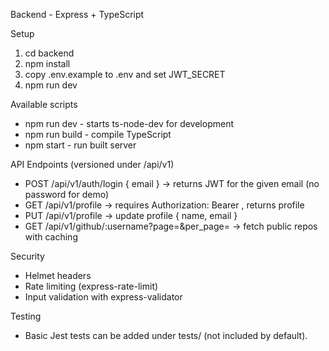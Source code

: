 Backend - Express + TypeScript

Setup

1. cd backend
2. npm install
3. copy .env.example to .env and set JWT_SECRET
4. npm run dev

Available scripts

- npm run dev - starts ts-node-dev for development
- npm run build - compile TypeScript
- npm start - run built server

API Endpoints (versioned under /api/v1)

- POST /api/v1/auth/login { email } -> returns JWT for the given email (no password for demo)
- GET /api/v1/profile -> requires Authorization: Bearer <token>, returns profile
- PUT /api/v1/profile -> update profile { name, email }
- GET /api/v1/github/:username?page=&per_page= -> fetch public repos with caching

Security

- Helmet headers
- Rate limiting (express-rate-limit)
- Input validation with express-validator

Testing

- Basic Jest tests can be added under tests/ (not included by default).